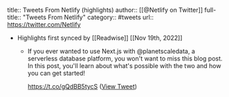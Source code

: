 title:: Tweets From Netlify (highlights)
author:: [[@Netlify on Twitter]]
full-title:: "Tweets From Netlify"
category:: #tweets
url:: https://twitter.com/Netlify

- Highlights first synced by [[Readwise]] [[Nov 19th, 2022]]
	- If you ever wanted to use Next.js with @planetscaledata, a serverless database platform, you won't want to miss this blog post. In this post, you'll learn about what's possible with the two and how you can get started!
	  
	  https://t.co/gQdBB5tycS ([View Tweet](https://twitter.com/Netlify/status/1460684203184558080))